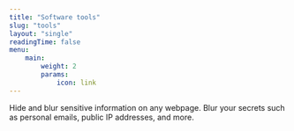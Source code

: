 ```yaml
---
title: "Software tools"
slug: "tools"
layout: "single"
readingTime: false
menu:
    main:
        weight: 2
        params: 
            icon: link
---
```


Hide and blur sensitive information on any webpage. Blur your secrets such as personal emails, public IP addresses, and more.
